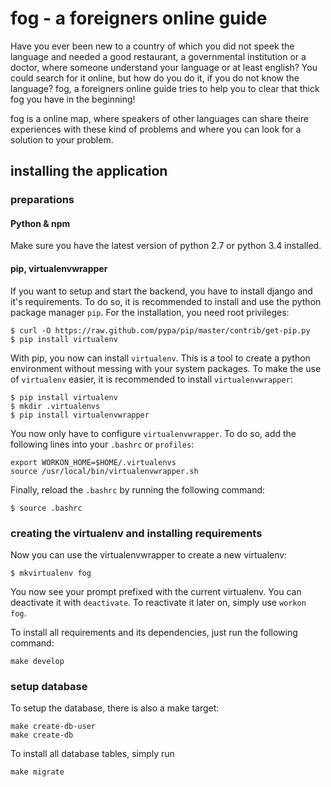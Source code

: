 # fog - a foreigners online guide

Have you ever been new to a country of which you did not speek the language and needed a good restaurant, a governmental institution or a doctor, where someone understand your language or at least english? You could search for it online, but how do you do it, if you do not know the language? fog, a foreigners online guide tries to help you to clear that thick fog you have in the beginning!

fog is a online map, where speakers of other languages can share theire experiences with these kind of problems and where you can look for a solution to your problem.

## installing the application

### preparations

#### Python & npm

Make sure you have the latest version of python 2.7 or python 3.4 installed.

#### pip, virtualenvwrapper

If you want to setup and start the backend, you have to install django and it's requirements. To do so, it is recommended to install and use the python package manager `pip`. For the installation, you need root privileges:

```
$ curl -O https://raw.github.com/pypa/pip/master/contrib/get-pip.py
$ pip install virtualenv
```

With pip, you now can install `virtualenv`. This is a tool to create a python environment without messing with your system packages. To make the use of `virtualenv` easier, it is recommended to install `virtualenvwrapper`:

```
$ pip install virtualenv
$ mkdir .virtualenvs
$ pip install virtualenvwrapper
```

You now only have to configure `virtualenvwrapper`. To do so, add the following lines into your `.bashrc` or `profiles`:

```
export WORKON_HOME=$HOME/.virtualenvs
source /usr/local/bin/virtualenvwrapper.sh
```

Finally, reload the `.bashrc` by running the following command:

```
$ source .bashrc
```

### creating the virtualenv and installing requirements

Now you can use the virtualenvwrapper to create a new virtualenv:

```
$ mkvirtualenv fog
```

You now see your prompt prefixed with the current virtualenv. You can deactivate it with `deactivate`. To reactivate it later on, simply use `workon fog`.

To install all requirements and its dependencies, just run the following command:

```
make develop
```

### setup database

To setup the database, there is also a make target:

```
make create-db-user
make create-db
```

To install all database tables, simply run

```
make migrate
```
